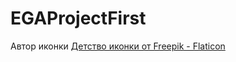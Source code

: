 # EGAProjectFirst

Автор иконки
<a href="https://www.flaticon.com/ru/free-icons/" title="детство иконки">Детство иконки от Freepik - Flaticon</a>
